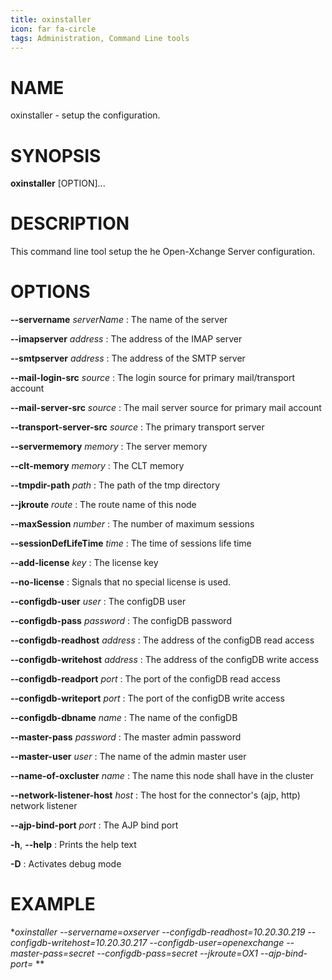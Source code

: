 ```yaml
---
title: oxinstaller
icon: far fa-circle
tags: Administration, Command Line tools
---
```


# NAME

oxinstaller - setup the configuration.

# SYNOPSIS

**oxinstaller** [OPTION]...

# DESCRIPTION

This command line tool setup the he Open-Xchange Server configuration.

# OPTIONS

**--servername** *serverName*
: The name of the server

**--imapserver** *address*
: The address of the IMAP server

**--smtpserver** *address*
: The address of the SMTP server

**--mail-login-src** *source*
: The login source for primary mail/transport account

**--mail-server-src** *source*
: The mail server source for primary mail account

**--transport-server-src** *source*
: The primary transport server

**--servermemory** *memory*
: The server memory

**--clt-memory** *memory*
: The CLT memory

**--tmpdir-path** *path*
: The path of the tmp directory
 
**--jkroute** *route*
: The route name of this node

**--maxSession** *number*
: The number of maximum sessions

**--sessionDefLifeTime** *time*
: The time of sessions life time

**--add-license** *key*
: The license key

**--no-license**
: Signals that no special license is used.
 
**--configdb-user** *user*
: The configDB user

**--configdb-pass** *password*
: The configDB password

**--configdb-readhost** *address*
: The address of the configDB read access

**--configdb-writehost** *address*
: The address of the configDB write access

**--configdb-readport** *port*
: The port of the configDB read access

**--configdb-writeport** *port*
: The port of the configDB write access
 
**--configdb-dbname** *name*
: The name of the configDB

**--master-pass** *password*
: The master admin password

**--master-user** *user*
: The name of the admin master user

<!---
**--disableauth** 
: 
**--extras-link**
: 
**--object-link-hostname**
: 
-->

**--name-of-oxcluster** *name*
: The name this node shall have in the cluster

**--network-listener-host** *host*
: The host for the connector's (ajp, http) network listener

**--ajp-bind-port** *port*
: The AJP bind port  

**-h**, **--help**
: Prints the help text

**-D**
: Activates debug mode


# EXAMPLE

**oxinstaller --servername=oxserver --configdb-readhost=10.20.30.219 --configdb-writehost=10.20.30.217 --configdb-user=openexchange --master-pass=secret --configdb-pass=secret --jkroute=OX1 --ajp-bind-port=* **
